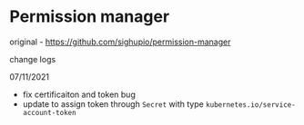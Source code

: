 # Permission manager

original - https://github.com/sighupio/permission-manager

change logs

07/11/2021

- fix certificaiton and token bug
- update to assign token through `Secret` with type `kubernetes.io/service-account-token`
